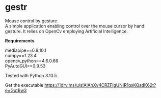# gestr
Mouse control by gesture<br>
A simple application enabling control over the mouse cursor by hand gesture. It relies on OpenCv employing Artificial Intelligence.

<b>Requirements</b>

mediapipe==0.8.10.1 <br>
numpy==1.23.4 <br>
opencv_python==4.6.0.66 <br>
PyAutoGUI==0.9.53 <br>

Tested with Python 3.10.5

Get the executable https://1drv.ms/u/s!AlAnXv4CRZFIgUNIR1qxKQsdK62t?e=GutBw3
